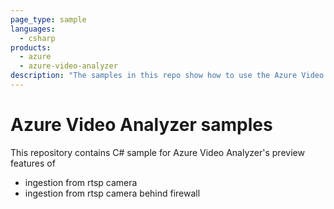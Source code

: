 ```yaml
---
page_type: sample
languages:
  - csharp
products:
  - azure
  - azure-video-analyzer
description: "The samples in this repo show how to use the Azure Video Analyzer's export to Mp4 feature"  
---
```


# Azure Video Analyzer samples

This repository contains C# sample for Azure Video Analyzer's preview features of 

- ingestion from rtsp camera
- ingestion from rtsp camera behind firewall

